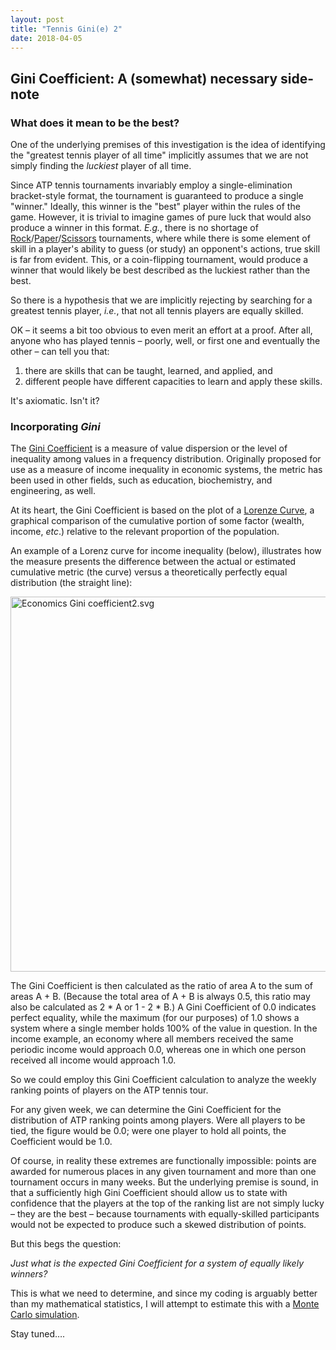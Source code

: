 ```yaml
---
layout: post
title: "Tennis Gini(e) 2"
date: 2018-04-05
---
```


<h2>
Gini Coefficient: A (somewhat) necessary side-note
</h2>
<h3>
What does it mean to be the best?
</h3>
<p>
One of the underlying premises of this investigation is the idea of identifying the "greatest tennis player of all time" implicitly assumes that we are not simply finding the <em>luckiest</em> player of all time.
</p>
<p>
Since ATP tennis tournaments invariably employ a single-elimination bracket-style format, the tournament is guaranteed to produce a single "winner." Ideally, this winner is the "best" player within the rules of the game. However, it is trivial to imagine games of pure luck that would also produce a winner in this format.  <em>E.g.</em>, there is no shortage of <a href="http://worldrps.com/">Rock</a>/<a href="https://kotaku.com/japans-most-intense-rock-paper-scissors-competition-1790085868">Paper</a>/<a href="https://priceonomics.com/the-world-of-competitive-rock-paper-scissors/">Scissors</a> tournaments, where while there is some element of skill in a player's ability to guess (or study) an opponent's actions, true skill is far from evident.  This, or a coin-flipping tournament, would produce a winner that would likely be best described as the luckiest rather than the best.
</p>
<p>
So there is a hypothesis that we are implicitly rejecting by searching for a greatest tennis player, <em>i.e.</em>, that not all tennis players are equally skilled.
</p>
<p>
OK – it seems a bit too obvious to even merit an effort at a proof.  After all, anyone who has played tennis – poorly, well, or first one and eventually the other – can tell you that:
</p>
<ol>
  <li>there are skills that can be taught, learned, and applied, and</li>
  <li>different people have different capacities to learn and apply these skills.</li>
</ol>

<p>
It's axiomatic. Isn't it?
</p>

<h3>
Incorporating <em>Gini</em>
</h3>

<p>
The <a href="https://en.wikipedia.org/wiki/Gini_coefficient">Gini Coefficient</a> is a measure of value dispersion or the level of inequality among values in a frequency distribution.  Originally proposed for use as a measure of income inequality in economic systems, the metric has been used in other fields, such as education, biochemistry, and engineering, as well.
</p>
<p>
At its heart, the Gini Coefficient is based on the plot of a <a href="https://en.wikipedia.org/wiki/Lorenz_curve">Lorenze Curve</a>, a graphical comparison of the cumulative portion of some factor (wealth, income, <em>etc</em>.) relative to the relevant proportion of the population.  
</p>
<p>
An example of a Lorenz curve for income inequality (below), illustrates how the measure presents the difference between the actual or estimated cumulative metric (the curve) versus a theoretically perfectly equal distribution (the straight line):
</p>

<a href="https://commons.wikimedia.org/wiki/File:Economics_Gini_coefficient2.svg#/media/File:Economics_Gini_coefficient2.svg"><img src="https://upload.wikimedia.org/wikipedia/commons/thumb/5/59/Economics_Gini_coefficient2.svg/1200px-Economics_Gini_coefficient2.svg.png" alt="Economics Gini coefficient2.svg" width="600"></a>

<p>
The Gini Coefficient is then calculated as the ratio of area A to the sum of areas A + B.  (Because the total area of A + B is always 0.5, this ratio may also be calculated as 2 * A or 1 - 2 * B.) A Gini Coefficient of 0.0 indicates perfect equality, while the maximum (for our purposes) of 1.0 shows a system where a single member holds 100% of the value in question. In the income example, an economy where all members received the same periodic income would approach 0.0, whereas one in which one person received all income would approach 1.0.
</p>
<p>
So we could employ this Gini Coefficient calculation to analyze the weekly ranking points of players on the ATP tennis tour.
</p>
<p>
For any given week, we can determine the Gini Coefficient for the distribution of ATP ranking points among players. Were all players to be tied, the figure would be 0.0; were one player to hold all points, the Coefficient would be 1.0.
</p>
<p>
Of course, in reality these extremes are functionally impossible: points are awarded for numerous places in any given tournament and more than one tournament occurs in many weeks. But the underlying premise is sound, in that a sufficiently high Gini Coefficient should allow us to state with confidence that the players at the top of the ranking list are not simply lucky – they are the best – because tournaments with equally-skilled participants would not be expected to produce such a skewed distribution of points.
</p>
<p>
But this begs the question:
</p>
<p>
<em>Just what is the expected Gini Coefficient for a system of equally likely winners?</em>
</p>
<p>
This is what we need to determine, and since my coding is arguably better than my mathematical statistics, I will attempt to estimate this with a <a href="https://en.wikipedia.org/wiki/Monte_Carlo_method">Monte Carlo simulation</a>.
</p>
<p>
Stay tuned….
</p>
